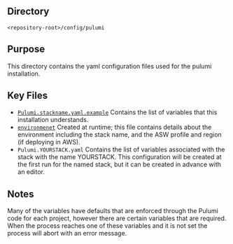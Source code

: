 ## Directory
`<repository-root>/config/pulumi`

## Purpose
This directory contains the yaml configuration files used for the pulumi installation. 

## Key Files
- [`Pulumi.stackname.yaml.example`](./Pulumi.stackname.yaml.example) Contains the list of variables that
this installation understands.
- [`environmenet`](./environment) Created at runtime; this file contains details about the environment including
the stack name, and the ASW profile and region (if deploying in AWS).
- `Pulumi.YOURSTACK.yaml` Contains the list of variables associated with the stack with the name YOURSTACK. This 
configuration will be created at the first run for the named stack, but it can be created in advance with an 
editor.

## Notes
Many of the variables have defaults that are enforced through the Pulumi code for each project, however
there are certain variables that are required. When the process reaches one of these variables and it
is not set the process will abort with an error message.